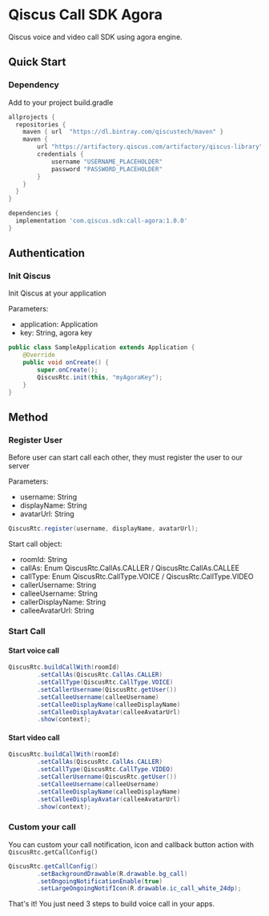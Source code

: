 # Qiscus Call SDK Agora

Qiscus voice and video call SDK using agora engine.

## Quick Start

### Dependency

Add to your project build.gradle

```groovy
allprojects {
  repositories {
    maven { url  "https://dl.bintray.com/qiscustech/maven" }
    maven {
        url "https://artifactory.qiscus.com/artifactory/qiscus-library"
        credentials {
            username "USERNAME_PLACEHOLDER"
            password "PASSWORD_PLACEHOLDER"
        }
    }
  }
}
```

```groovy
dependencies {
  implementation 'com.qiscus.sdk:call-agora:1.0.0'
}
```

## Authentication

### Init Qiscus

Init Qiscus at your application

Parameters:
* application: Application
* key: String, agora key

```java
public class SampleApplication extends Application {
    @Override
    public void onCreate() {
        super.onCreate();
        QiscusRtc.init(this, "myAgoraKey");
    }
}
```

## Method

### Register User

Before user can start call each other, they must register the user to our server

Parameters:
* username: String
* displayName: String
* avatarUrl: String

```java
QiscusRtc.register(username, displayName, avatarUrl);
```

Start call object:
* roomId: String
* callAs: Enum QiscusRtc.CallAs.CALLER / QiscusRtc.CallAs.CALLEE
* callType: Enum QiscusRtc.CallType.VOICE / QiscusRtc.CallType.VIDEO
* callerUsername: String
* calleeUsername: String
* callerDisplayName: String
* calleeAvatarUrl: String

### Start Call

#### Start voice call

```java
QiscusRtc.buildCallWith(roomId)
        .setCallAs(QiscusRtc.CallAs.CALLER)
        .setCallType(QiscusRtc.CallType.VOICE)
        .setCallerUsername(QiscusRtc.getUser())
        .setCalleeUsername(calleeUsername)
        .setCalleeDisplayName(calleeDisplayName)
        .setCalleeDisplayAvatar(calleeAvatarUrl)
        .show(context);
```
#### Start video call

```java
QiscusRtc.buildCallWith(roomId)
        .setCallAs(QiscusRtc.CallAs.CALLER)
        .setCallType(QiscusRtc.CallType.VIDEO)
        .setCallerUsername(QiscusRtc.getUser())
        .setCalleeUsername(calleeUsername)
        .setCalleeDisplayName(calleeDisplayName)
        .setCalleeDisplayAvatar(calleeAvatarUrl)
        .show(context);
```

### Custom your call

You can custom your call notification, icon and callback button action with ```QiscusRtc.getCallConfig()```

```java
QiscusRtc.getCallConfig()
        .setBackgroundDrawable(R.drawable.bg_call)
        .setOngoingNotificationEnable(true)
        .setLargeOngoingNotifIcon(R.drawable.ic_call_white_24dp);
```

That's it! You just need 3 steps to build voice call in your apps.